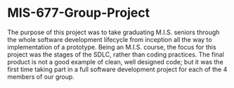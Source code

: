 # MIS-677-Group-Project
The purpose of this project was to take graduating M.I.S. seniors through the whole software development lifecycle from inception all the way to implementation of a prototype. Being an M.I.S. course, the focus for this project was the stages of the SDLC, rather than coding practices. The final product is not a good example of clean, well designed code; but it was the first time taking part in a full software development project for each of the 4 members of our group.

